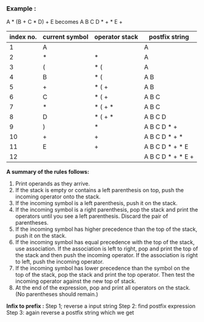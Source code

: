 
### Example : 

A * (B + C * D) + E becomes A B C D * + * E +

| index no. |  current symbol  | operator stack  | postfix string |
|---------| ------------------|  ------------------| ------------------|
|   1  |  A |   |  A |
|   2  |  * | * |  A |
|   3  |  ( | * ( |  A |
|   4  |  B | * ( | A B |
|   5  |  + | * ( +  | A B |
|   6  |  C | * ( +  |  A B C |
|   7  |  * | * ( + *  | A B C |
|   8  |  D | * ( + *  | A B C D |
|   9  |  ) | *  | A B C D * + |
|   10  | + | +  | A B C D * + * |
|   11 |  E |  + | A B C D * + * E |
|   12  |   |   |  A B C D * + * E + |


**A summary of the rules follows:**

1. Print operands as they arrive.
2. If the stack is empty or contains a left parenthesis on top, push the incoming operator onto the stack.
3. If the incoming symbol is a left parenthesis, push it on the stack.
4. If the incoming symbol is a right parenthesis, pop the stack and print the operators until you see a left parenthesis. Discard the pair of parentheses.
5. If the incoming symbol has higher precedence than the top of the stack, push it on the stack.
6. If the incoming symbol has equal precedence with the top of the stack, use association. If the association is left to right, pop and print the top of the stack and then push the incoming operator. If the association is right to left, push the incoming operator.
7. If the incoming symbol has lower precedence than the symbol on the top of the stack, pop the stack and print the top operator. Then test the incoming operator against the new top of stack.
8. At the end of the expression, pop and print all operators on the stack. (No parentheses should remain.)

**Infix to prefix :** 
Step 1; reverse a input string 
Step 2: find postfix expression 
Step 3: again reverse a postfix string which we get  
